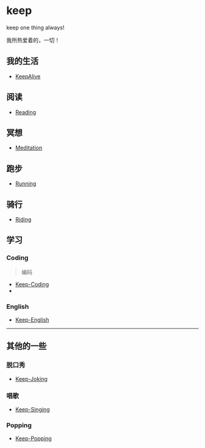 # keep

keep one thing always!

我所热爱着的，一切！

## 我的生活

- [KeepAlive](./alive)


## 阅读

- [Reading](./reading)

## 冥想

- [Meditation](./meditation)

## 跑步

- [Running](./running)

## 骑行

- [Riding](./riding)


## 学习

### Coding 
> 编码

- [Keep-Coding](https://github.com/usiege/Keep-Coding)
- 
### English 

- [Keep-English](./study/english)

-----------

## 其他的一些

### 脱口秀
- [Keep-Joking](./others/joking)

### 唱歌
- [Keep-Singing](./others/singing)

### Popping
- [Keep-Popping](./others/popping)


